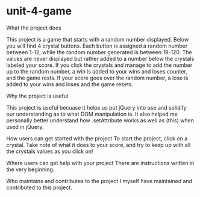 # unit-4-game
What the project does

This project is a game that starts with a random number displayed. Below you will find 4 crystal buttons. Each button is assigned a random number between 1-12, while the random number generated is between 19-120. The values are never displayed but rather added to a number below the crystals labeled your score. If you click the crystals and manage to add the number up to the random number, a win is added to your wins and loses counter, and the game rests. If your score goes over the random number, a lose is added to your wins and loses and the game resets. 

Why the project is useful

This project is useful becuase it helps us put jQuery into use and solidify our understanding as to what DOM manipulation is. It also helped me personally better understand how .setAttribute works as well as (this) when used in jQuery.

How users can get started with the project
To start the project, click on a crystal. Take note of what it does to your score, and try to keep up with all the crystals values as you click on!

Where users can get help with your project
There are instructions written in the very beginning.

Who maintains and contributes to the project
I myself have maintained and contributed to this project.